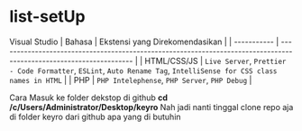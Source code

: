 # list-setUp

Visual Studio
| Bahasa      | Ekstensi yang Direkomendasikan                                                                                      |
| ----------- | ------------------------------------------------------------------------------------------------------------------- |
| HTML/CSS/JS | `Live Server`, `Prettier - Code Formatter`, `ESLint`, `Auto Rename Tag`, `IntelliSense for CSS class names in HTML` |
| PHP         | `PHP Intelephense`, `PHP Server`, `PHP Debug`                                                                       |


Cara Masuk ke folder dekstop di github **cd /c/Users/Administrator/Desktop/keyro**
Nah jadi nanti tinggal clone repo aja di folder keyro dari github apa yang di butuhin

